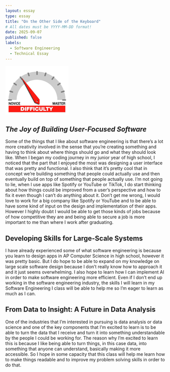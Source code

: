 ```yaml
---
layout: essay
type: essay
title: "On the Other Side of the Keyboard"
# All dates must be YYYY-MM-DD format!
date: 2025-09-07
published: false
labels:
  - Software Engineering
  - Technical Essay
---
```


<img width="200px" class="rounded float-start pe-4" src="../img/difficulty/degree_difficulty.jpg">

## *The Joy of Building User-Focused Software*

Some of the things that I like about software engineering is that there’s a lot more creativity involved in the sense that you’re creating something and having to think about where things should go and what they should look like. When I began my coding journey in my junior year of high school, I noticed that the part that I enjoyed the most was designing a user interface that was pretty and functional. I also think that it’s pretty cool that in concept we’re building something that people could actually use and then eventually build on top of something that people actually use. I’m not going to lie, when I use apps like Spotify or YouTube or TikTok, I do start thinking about how things could be improved from a user’s perspective and how to fix it even though I can’t do anything about it. Don’t get me wrong, I would love to work for a big company like Spotify or YouTube and to be able to have some kind of input on the design and implementation of their apps. However I highly doubt I would be able to get those kinds of jobs because of how competitive they are and being able to secure a job is more important to me than where I work after graduating. 

## Developing Skills for Large-Scale Systems

I have already experienced some of what software engineering is because you learn to design apps in AP Computer Science in high school, however it was pretty basic. But I do hope to be able to expand on my knowledge on large scale software design because I don’t really know how to approach it and it just seems overwhelming. I also hope to learn how I can implement AI in order to make software engineering more efficient. Even if I don’t end up working in the software engineering industry, the skills I will learn in my Software Engineering I class will be able to help me so I’m eager to learn as much as I can. 

## From Data to Insight: A Future in Data Analysis

One of the industries that I’m interested in pursuing is data analysis or data science and one of the key components that I’m excited to learn is to be able to turn the data that I receive and turn it into something understandable by the people I could be working for. The reason why I’m excited to learn this is because I like being able to turn things, in this case data, into something that anyone can understand, basically making it more accessible. So I hope in some capacity that this class will help me learn how to make things readable and to improve my problem solving skills in order to do that.
